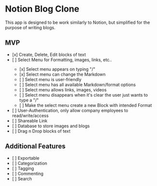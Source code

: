 # Notion Blog Clone

This app is designed to be work similarly to Notion, but simplified for the purpose of writing blogs.

## MVP

<ul>
<li> [x] Create, Delete, Edit blocks of text </li>
<li> [ ] Select Menu for Formatting, images, links, etc..</li>
  <ul>
  <li>[x] Select menu appears on typing "/" </li>
  <li>[x] Select menu can change the Markdown</li>
  <li>[ ] Select menu is user-friendly</li>
  <li>[ ] Select menu has all available Markdown/format options</li>
  <li>[ ] Select menu allows links, images, videos </li>
  <li>[ ] Select menu disappears when it's clear the user just wants to type a "/" </li>
  <li>[ ] Make the select menu create a new Block with intended Format</li>
  </ul>
<li>[ ] User-Authentication, only allow company employees to read/write/access </li>
<li>[ ] Shareable Link </li>
<li>[ ] Database to store images and blogs</li>
<li>[ ] Drag n Drop blocks of text</li>
</ul>

## Additional Features

  <ul>
  <li>[ ] Exportable</li>
  <li>[ ] Categorization </li>
  <li>[ ] Tagging</li>
  <li>[ ] Commenting</li>
  <li>[ ] Search </li>
    </ul>

